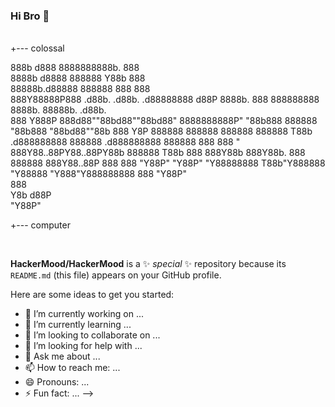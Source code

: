 ###  Hi Bro 👋
<br />
+--- colossal

888b     d888                     8888888888b.                 888                            
8888b   d8888                     888888   Y88b                888                            
88888b.d88888                     888888    888                888                            
888Y88888P888 .d88b.  .d88b.  .d88888888   d88P 8888b. 888  888888888 8888b. 88888b.  .d88b.  
888 Y888P 888d88""88bd88""88bd88" 8888888888P"     "88b888  888888       "88b888 "88bd88""88b 
888  Y8P  888888  888888  888888  888888 T88b  .d888888888  888888   .d888888888  888888  888 
888   "   888Y88..88PY88..88PY88b 888888  T88b 888  888Y88b 888Y88b. 888  888888  888Y88..88P 
888       888 "Y88P"  "Y88P"  "Y88888888   T88b"Y888888 "Y88888 "Y888"Y888888888  888 "Y88P"  
                                                            888                               
                                                       Y8b d88P                               
                                                        "Y88P"                                


+--- computer

<br />

**HackerMood/HackerMood** is a ✨ _special_ ✨ repository because its `README.md` (this file) appears on your GitHub profile.

Here are some ideas to get you started:

- 🔭 I’m currently working on ...
- 🌱 I’m currently learning ...
- 👯 I’m looking to collaborate on ...
- 🤔 I’m looking for help with ...
- 💬 Ask me about ...
- 📫 How to reach me: ...
- 😄 Pronouns: ...
- ⚡ Fun fact: ...
-->

